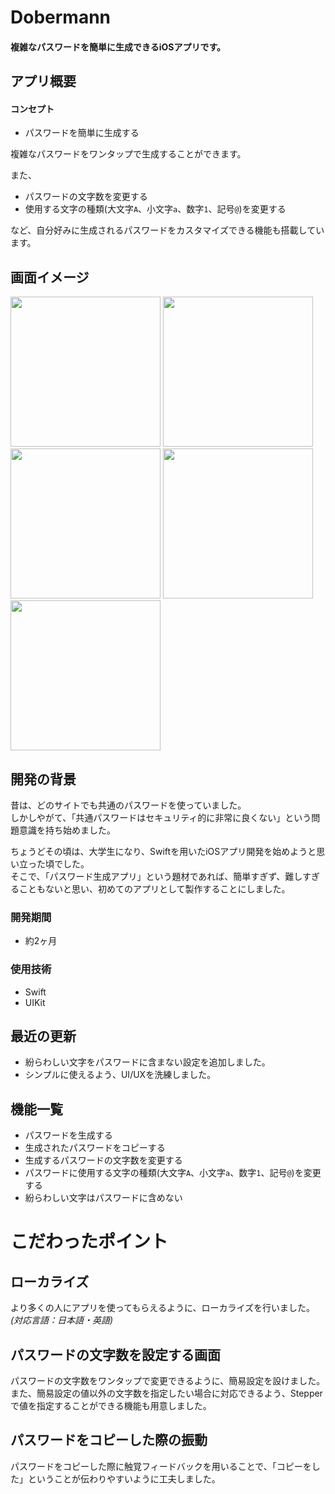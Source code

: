 # Dobermann

#### 複雑なパスワードを簡単に生成できるiOSアプリです。

## アプリ概要
#### コンセプト
- パスワードを簡単に生成する

複雑なパスワードをワンタップで生成することができます。

また、

- パスワードの文字数を変更する
- 使用する文字の種類(大文字`A`、小文字`a`、数字`1`、記号`@`)を変更する

など、自分好みに生成されるパスワードをカスタマイズできる機能も搭載しています。

## 画面イメージ
<img src="https://github.com/yu3san3/Dobermann/assets/125545184/d83e3a15-6dcd-45fe-bba1-ac2212eecdfd" width="240px">
<img src="https://github.com/yu3san3/Dobermann/assets/125545184/2d5e47a2-c821-4079-9f99-56da1fb56250" width="240px">
<img src="https://github.com/yu3san3/Dobermann/assets/125545184/46a7d31a-e6dd-4c6e-aad2-0d333ab5b468" width="240px">
<img src="https://github.com/yu3san3/Dobermann/assets/125545184/eef19a3b-a873-4ce8-9a10-55a19a685e5f" width="240px">
<img src="https://github.com/yu3san3/Dobermann/assets/125545184/b55ec2af-6c18-47aa-abaa-672da4b54945" width="240px">

## 開発の背景
昔は、どのサイトでも共通のパスワードを使っていました。  
しかしやがて、「共通パスワードはセキュリティ的に非常に良くない」という問題意識を持ち始めました。

ちょうどその頃は、大学生になり、Swiftを用いたiOSアプリ開発を始めようと思い立った頃でした。  
そこで、「パスワード生成アプリ」という題材であれば、簡単すぎず、難しすぎることもないと思い、初めてのアプリとして製作することにしました。

### 開発期間
- 約2ヶ月

### 使用技術

- Swift
- UIKit

## 最近の更新
- 紛らわしい文字をパスワードに含まない設定を追加しました。
- シンプルに使えるよう、UI/UXを洗練しました。

## 機能一覧
- パスワードを生成する
- 生成されたパスワードをコピーする
- 生成するパスワードの文字数を変更する
- パスワードに使用する文字の種類(大文字`A`、小文字`a`、数字`1`、記号`@`)を変更する
- 紛らわしい文字はパスワードに含めない

# こだわったポイント

## ローカライズ

より多くの人にアプリを使ってもらえるように、ローカライズを行いました。*(対応言語：日本語・英語)*

## パスワードの文字数を設定する画面

パスワードの文字数をワンタップで変更できるように、簡易設定を設けました。  
また、簡易設定の値以外の文字数を指定したい場合に対応できるよう、Stepperで値を指定することができる機能も用意しました。

## パスワードをコピーした際の振動

パスワードをコピーした際に触覚フィードバックを用いることで、「コピーをした」ということが伝わりやすいように工夫しました。
